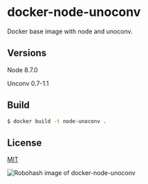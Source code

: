 # docker-node-unoconv

Docker base image with node and unoconv.

## Versions

Node 8.7.0

Unconv 0.7-1.1

## Build

```bash
$ docker build -t node-unoconv .
```

## License

[MIT](LICENSE)

![Robohash image of docker-node-unoconv](https://robots.kebabstudios.party/docker-node-unoconv.png "Robohash image of docker-node-unoconv")
